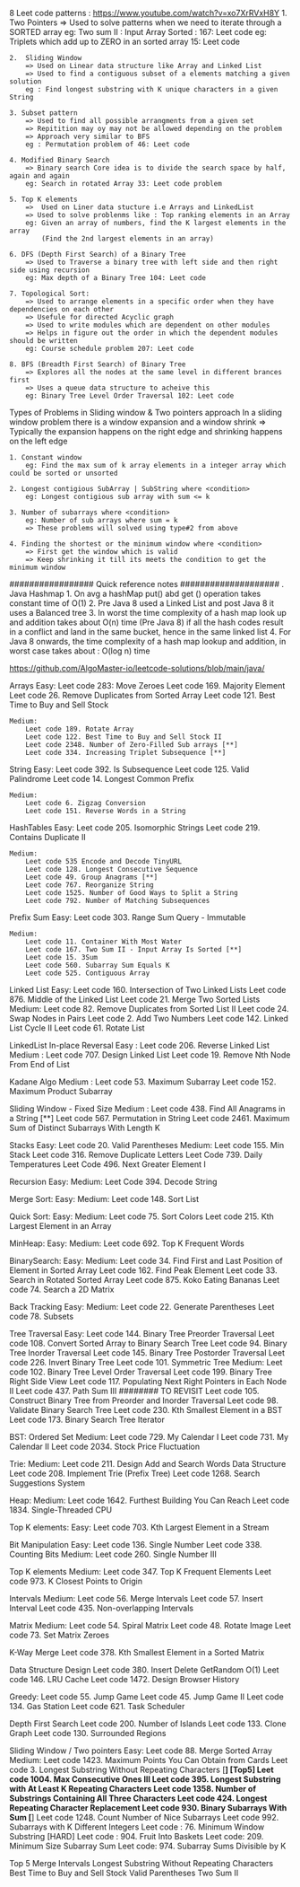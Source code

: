 8 Leet code patterns : https://www.youtube.com/watch?v=xo7XrRVxH8Y
    1. Two Pointers 
        => Used to solve patterns when we need to iterate through a SORTED array
        eg: Two sum II : Input Array Sorted : 167: Leet code
        eg: Triplets which add up to ZERO in an sorted array 15: Leet code
    
    2.  Sliding Window
        => Used on Linear data structure like Array and Linked List
        => Used to find a contiguous subset of a elements matching a given solution
        eg : Find longest substring with K unique characters in a given String 
    
    3. Subset pattern
        => Used to find all possible arrangments from a given set
        => Repitition may oy may not be allowed depending on the problem
        => Approach very similar to BFS 
        eg : Permutation problem of 46: Leet code 
    
    4. Modified Binary Search
        => Binary search Core idea is to divide the search space by half, again and again
        eg: Search in rotated Array 33: Leet code problem
    
    5. Top K elements
        =>  Used on Liner data stucture i.e Arrays and LinkedList
        => Used to solve problenms like : Top ranking elements in an Array
        eg: Given an array of numbers, find the K largest elements in the array
            (Find the 2nd largest elements in an array)

    6. DFS (Depth First Search) of a Binary Tree
        => Used to Traverse a binary tree with left side and then right side using recursion
        eg: Max depth of a Binary Tree 104: Leet code
    
    7. Topological Sort:
        => Used to arrange elements in a specific order when they have dependencies on each other
        => Usefule for directed Acyclic graph
        => Used to write modules which are dependent on other modules
        => Helps in figure out the order in which the dependent modules should be written
        eg: Course schedule problem 207: Leet code
    
    8. BFS (Breadth First Search) of Binary Tree
        => Explores all the nodes at the same level in different brances first
        => Uses a queue data structure to acheive this
        eg: Binary Tree Level Order Traversal 102: Leet code
    

Types of Problems in Sliding window & Two pointers approach
    In a sliding window problem there is a window expansion and a window shrink
        => Typically the expansion happens on the right edge and shrinking happens on the left edge
    
    1. Constant window 
        eg: Find the max sum of k array elements in a integer array which could be sorted or unsorted

    2. Longest contigious SubArray | SubString where <condition>
        eg: Longest contigious sub array with sum <= k 
    
    3. Number of subarrays where <condition>
        eg: Number of sub arrays where sum = k
        => These problems will solved using type#2 from above 

    4. Finding the shortest or the minimum window where <condition>
        => First get the window which is valid
        => Keep shrinking it till its meets the condition to get the minimum window



#################   Quick reference notes ####################
. Java Hashmap 
    1. On avg a hashMap put() abd get () operation takes constant time of O(1)
    2. Pre Java 8 used a Linked List and post Java 8 it uses a Balanced tree
    3. In worst the time complexity of a hash map look up and addition takes about O(n) time (Pre Java 8)
       if all the hash codes result in a conflict and land in the same bucket, hence in the same linked list
    4. For Java 8 onwards, the time complexity of a hash map lookup and addition, in worst case takes about : O(log n) time 


https://github.com/AlgoMaster-io/leetcode-solutions/blob/main/java/

Arrays
    Easy: 
        Leet code 283: Move Zeroes 
        Leet code 169. Majority Element
        Leet code  26. Remove Duplicates from Sorted Array
        Leet code 121. Best Time to Buy and Sell Stock

    Medium:
        Leet code 189. Rotate Array
        Leet code 122. Best Time to Buy and Sell Stock II
        Leet code 2348. Number of Zero-Filled Sub arrays [**]
        Leet code 334. Increasing Triplet Subsequence [**]

String 
    Easy:
        Leet code 392. Is Subsequence
        Leet code 125. Valid Palindrome
        Leet code 14. Longest Common Prefix

    Medium:
        Leet code 6. Zigzag Conversion
        Leet code 151. Reverse Words in a String

HashTables
    Easy:
        Leet code 205. Isomorphic Strings
        Leet code 219. Contains Duplicate II

    Medium:
        Leet code 535 Encode and Decode TinyURL
        Leet code 128. Longest Consecutive Sequence
        Leet code 49. Group Anagrams [**]
        Leet code 767. Reorganize String
        Leet code 1525. Number of Good Ways to Split a String
        Leet code 792. Number of Matching Subsequences

Prefix Sum
    Easy:
        Leet code 303. Range Sum Query - Immutable
    
    Medium:
        Leet code 11. Container With Most Water
        Leet code 167. Two Sum II - Input Array Is Sorted [**]
        Leet code 15. 3Sum
        Leet code 560. Subarray Sum Equals K
        Leet code 525. Contiguous Array


Linked List
    Easy:
        Leet code 160. Intersection of Two Linked Lists
        Leet code 876. Middle of the Linked List
        Leet code 21. Merge Two Sorted Lists
    Medium:
        Leet code 82. Remove Duplicates from Sorted List II
        Leet code 24. Swap Nodes in Pairs
        Leet code 2. Add Two Numbers
        Leet code 142. Linked List Cycle II
        Leet code 61. Rotate List

LinkedList In-place Reversal
    Easy :
        Leet code 206. Reverse Linked List
    Medium :
        Leet code 707. Design Linked List
        Leet code 19. Remove Nth Node From End of List

Kadane Algo
    Medium :
        Leet code 53. Maximum Subarray
        Leet code 152. Maximum Product Subarray

Sliding Window - Fixed Size
    Medium :
        Leet code 438. Find All Anagrams in a String [**]
        Leet code 567. Permutation in String
        Leet code 2461. Maximum Sum of Distinct Subarrays With Length K

Stacks
    Easy:
        Leet code 20. Valid Parentheses
    Medium:
        Leet code 155. Min Stack
        Leet code 316. Remove Duplicate Letters
        Leet Code 739. Daily Temperatures
        Leet Code 496. Next Greater Element I

Recursion
    Easy:
    Medium:
        Leet Code 394. Decode String

Merge Sort:
    Easy:
    Medium:
        Leet code 148. Sort List

Quick Sort:
    Easy:
    Medium:
       Leet code 75. Sort Colors
       Leet code 215. Kth Largest Element in an Array

MinHeap:
    Easy:
    Medium: Leet code 692. Top K Frequent Words

BinarySearch:
    Easy:
    Medium:
        Leet code 34. Find First and Last Position of Element in Sorted Array
        Leet code 162. Find Peak Element
        Leet code 33. Search in Rotated Sorted Array
        Leet code 875. Koko Eating Bananas
        Leet code 74. Search a 2D Matrix


Back Tracking
    Easy:
    Medium:
        Leet code 22. Generate Parentheses
        Leet code 78. Subsets

Tree Traversal
    Easy:
        Leet code 144. Binary Tree Preorder Traversal
        Leet code 108. Convert Sorted Array to Binary Search Tree
        Leet code 94. Binary Tree Inorder Traversal
        Leet code 145. Binary Tree Postorder Traversal
        Leet code 226. Invert Binary Tree
        Leet code 101. Symmetric Tree
    Medium:
        Leet code 102. Binary Tree Level Order Traversal
        Leet code 199. Binary Tree Right Side View
        Leet code 117. Populating Next Right Pointers in Each Node II
        Leet code 437. Path Sum III ######## TO REVISIT
        Leet code 105. Construct Binary Tree from Preorder and Inorder Traversal
        Leet code 98. Validate Binary Search Tree
        Leet code 230. Kth Smallest Element in a BST
        Leet code 173. Binary Search Tree Iterator

BST: Ordered Set
    Medium:
        Leet code 729. My Calendar I
        Leet code 731. My Calendar II
        Leet code 2034. Stock Price Fluctuation

Trie:
    Medium:
        Leet code 211. Design Add and Search Words Data Structure
        Leet code 208. Implement Trie (Prefix Tree)
        Leet code 1268. Search Suggestions System

Heap:
    Medium:
        Leet code 1642. Furthest Building You Can Reach
        Leet code 1834. Single-Threaded CPU

Top K elements:
    Easy:
        Leet code 703. Kth Largest Element in a Stream

Bit Manipulation
    Easy:
        Leet code 136. Single Number
        Leet code 338. Counting Bits
    Medium:
        Leet code 260. Single Number III

Top K elements
    Medium:
        Leet code 347. Top K Frequent Elements
        Leet code 973. K Closest Points to Origin

Intervals
    Medium:
        Leet code 56. Merge Intervals
        Leet code 57. Insert Interval
        Leet code 435. Non-overlapping Intervals

Matrix
    Medium:
       Leet code 54. Spiral Matrix
       Leet code 48. Rotate Image
       Leet code 73. Set Matrix Zeroes

K-Way Merge
       Leet code 378. Kth Smallest Element in a Sorted Matrix


Data Structure Design
    Leet code 380. Insert Delete GetRandom O(1)
    Leet code 146. LRU Cache
    Leet code 1472. Design Browser History

Greedy:
    Leet code 55. Jump Game
    Leet code 45. Jump Game II
    Leet code 134. Gas Station
    Leet code 621. Task Scheduler

Depth First Search
    Leet code 200. Number of Islands
    Leet code 133. Clone Graph
    Leet code 130. Surrounded Regions

Sliding Window / Two pointers
    Easy:
        Leet code 88. Merge Sorted Array
    Medium:
        Leet code 1423. Maximum Points You Can Obtain from Cards
        Leet code 3. Longest Substring Without Repeating Characters [**] [Top5]
        Leet code 1004. Max Consecutive Ones III
        Leet code 395. Longest Substring with At Least K Repeating Characters
        Leet code 1358. Number of Substrings Containing All Three Characters
        Leet code 424. Longest Repeating Character Replacement
        Leet code 930. Binary Subarrays With Sum    [**]
        Leet code 1248. Count Number of Nice Subarrays
        Leet code 992. Subarrays with K Different Integers
        Leet code : 76. Minimum Window Substring [HARD]
        Leet code : 904. Fruit Into Baskets
        Leet code: 209. Minimum Size Subarray Sum
        Leet code: 974. Subarray Sums Divisible by K



Top 5
    Merge Intervals
    Longest Substring Without Repeating Characters
    Best Time to Buy and Sell Stock
    Valid Parentheses
    Two Sum II
